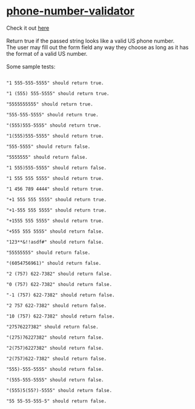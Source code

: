 # <a href="https://txlocnguyen.github.io/phone-number-validator/">phone-number-validator</a>
Check it out <a href="https://txlocnguyen.github.io/phone-number-validator/">here</a><br><br>
Return true if the passed string looks like a valid US phone number.<br>
The user may fill out the form field any way they choose as long as it has the format of a valid US number.<br><br>
Some sample tests:
```

"1 555-555-5555" should return true.

"1 (555) 555-5555" should return true.

"5555555555" should return true.

"555-555-5555" should return true.

"(555)555-5555" should return true.

"1(555)555-5555" should return true.

"555-5555" should return false.

"5555555" should return false.

"1 555)555-5555" should return false.

"1 555 555 5555" should return true.

"1 456 789 4444" should return true.

"+1 555 555 5555" should return true.

"+1-555 555 5555" should return true.

"+1555 555 5555" should return true.

"+555 555 5555" should return false.

"123**&!!asdf#" should return false.

"55555555" should return false.

"(6054756961)" should return false.

"2 (757) 622-7382" should return false.

"0 (757) 622-7382" should return false.

"-1 (757) 622-7382" should return false.

"2 757 622-7382" should return false.

"10 (757) 622-7382" should return false.

"27576227382" should return false.

"(275)76227382" should return false.

"2(757)6227382" should return false.

"2(757)622-7382" should return false.

"555)-555-5555" should return false.

"(555-555-5555" should return false.

"(555)5(55?)-5555" should return false.

"55 55-55-555-5" should return false.
```
